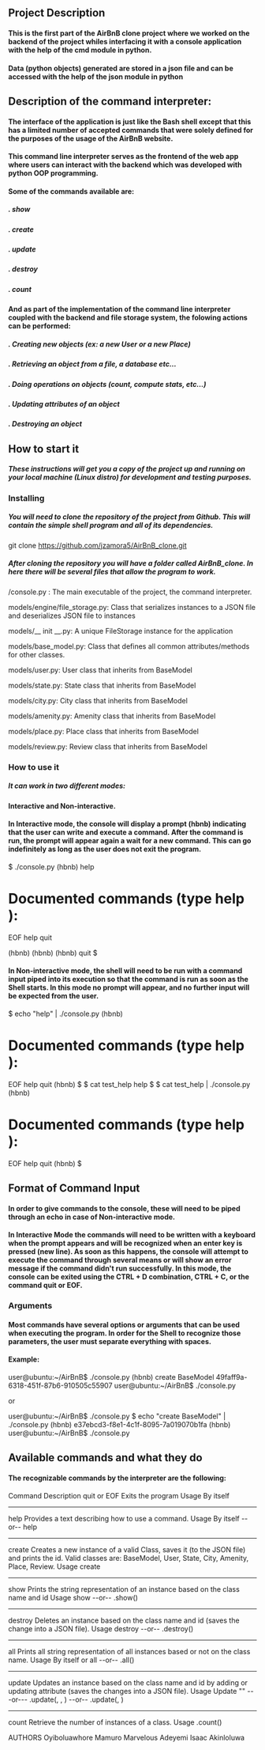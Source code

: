 ## Project Description
#### This is the first part of the AirBnB clone project where we worked on the backend of the project whiles interfacing it with a console application with the help of the cmd module in python.

#### Data (python objects) generated are stored in a json file and can be accessed with the help of the json module in python

## Description of the command interpreter:
#### The interface of the application is just like the Bash shell except that this has a limited number of accepted commands that were solely defined for the purposes of the usage of the AirBnB website.

#### This command line interpreter serves as the frontend of the web app where users can interact with the backend which was developed with python OOP programming.

#### Some of the commands available are:

##### . show
##### . create
##### . update
##### . destroy
##### . count

#### And as part of the implementation of the command line interpreter coupled with the backend and file storage system, the folowing actions can be performed:

##### . Creating new objects (ex: a new User or a new Place)
##### . Retrieving an object from a file, a database etc…
##### . Doing operations on objects (count, compute stats, etc…)
##### . Updating attributes of an object
##### . Destroying an object

## How to start it
##### These instructions will get you a copy of the project up and running on your local machine (Linux distro) for development and testing purposes.

### Installing
##### You will need to clone the repository of the project from Github. This will contain the simple shell program and all of its dependencies.

git clone https://github.com/jzamora5/AirBnB_clone.git

##### After cloning the repository you will have a folder called AirBnB_clone. In here there will be several files that allow the program to work.

/console.py : The main executable of the project, the command interpreter.

models/engine/file_storage.py: Class that serializes instances to a JSON file and deserializes JSON file to instances

models/__ init __.py: A unique FileStorage instance for the application

models/base_model.py: Class that defines all common attributes/methods for other classes.

models/user.py: User class that inherits from BaseModel

models/state.py: State class that inherits from BaseModel

models/city.py: City class that inherits from BaseModel

models/amenity.py: Amenity class that inherits from BaseModel

models/place.py: Place class that inherits from BaseModel

models/review.py: Review class that inherits from BaseModel

###  How to use it
##### It can work in two different modes:

#### Interactive and Non-interactive.

#### In Interactive mode, the console will display a prompt (hbnb) indicating that the user can write and execute a command. After the command is run, the prompt will appear again a wait for a new command. This can go indefinitely as long as the user does not exit the program.

$ ./console.py
(hbnb) help

Documented commands (type help <topic>):
========================================
EOF  help  quit

(hbnb) 
(hbnb) 
(hbnb) quit
$

#### In Non-interactive mode, the shell will need to be run with a command input piped into its execution so that the command is run as soon as the Shell starts. In this mode no prompt will appear, and no further input will be expected from the user.

$ echo "help" | ./console.py
(hbnb)

Documented commands (type help <topic>):
========================================
EOF  help  quit
(hbnb) 
$
$ cat test_help
help
$
$ cat test_help | ./console.py
(hbnb)

Documented commands (type help <topic>):
========================================
EOF  help  quit
(hbnb) 
$

## Format of Command Input
#### In order to give commands to the console, these will need to be piped through an echo in case of Non-interactive mode.

#### In Interactive Mode the commands will need to be written with a keyboard when the prompt appears and will be recognized when an enter key is pressed (new line). As soon as this happens, the console will attempt to execute the command through several means or will show an error message if the command didn't run successfully. In this mode, the console can be exited using the CTRL + D combination, CTRL + C, or the command quit or EOF.

### Arguments
#### Most commands have several options or arguments that can be used when executing the program. In order for the Shell to recognize those parameters, the user must separate everything with spaces.

#### Example:


user@ubuntu:~/AirBnB$ ./console.py
(hbnb) create BaseModel
49faff9a-6318-451f-87b6-910505c55907
user@ubuntu:~/AirBnB$ ./console.py

or

user@ubuntu:~/AirBnB$ ./console.py $ echo "create BaseModel" | ./console.py
(hbnb)
e37ebcd3-f8e1-4c1f-8095-7a019070b1fa
(hbnb)
user@ubuntu:~/AirBnB$ ./console.py

## Available commands and what they do

#### The recognizable commands by the interpreter are the following:

Command		Description
quit or EOF	Exits the program
Usage		By itself
-----		-----
help		Provides a text describing how to use a command.
Usage		By itself --or-- help <command>
-----		-----
create		Creates a new instance of a valid Class, saves it (to the JSON file) and prints the id. Valid classes are: BaseModel, User, State, City, Amenity, Place, Review.
Usage		create <class name>
-----		-----
show		Prints the string representation of an instance based on the class name and id
Usage		show <class name> <id> --or-- <class name>.show(<id>)
-----		-----
destroy		Deletes an instance based on the class name and id (saves the change into a JSON file).
Usage		destroy <class name> <id> --or-- .destroy()
-----		-----
all		Prints all string representation of all instances based or not on the class name.
Usage		By itself or all <class name> --or-- <class name>.all()
-----		-----
update		Updates an instance based on the class name and id by adding or updating attribute (saves the changes into a JSON file).
Usage		Update <class name> <id> <attribute name> "<attribute value>" ---or--- <class name>.update(<id>, <attribute name>, <attribute value>) --or-- <class name>.update(<id>, <dictionary representation>)
-----		-----
count		Retrieve the number of instances of a class.
Usage		<class name>.count()

AUTHORS
Oyiboluawhore Mamuro Marvelous
Adeyemi Isaac Akinloluwa

